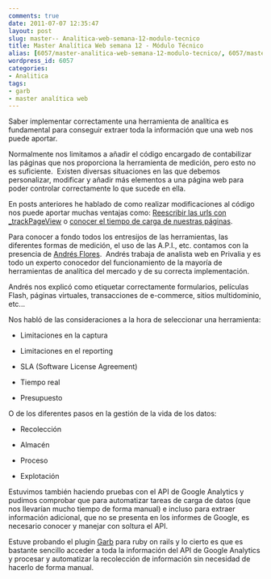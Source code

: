 ```yaml
---
comments: true
date: 2011-07-07 12:35:47
layout: post
slug: master-- Analitica-web-semana-12-modulo-tecnico
title: Master Analítica Web semana 12 - Módulo Técnico
alias: [6057/master-analitica-web-semana-12-modulo-tecnico/, 6057/master-analitica-web-semana-12-modulo-tecnico]
wordpress_id: 6057
categories:
- Analitica
tags:
- garb
- master analítica web
---
```


Saber implementar correctamente una herramienta de analítica es fundamental para conseguir extraer toda la información que una web nos puede aportar.

Normalmente nos limitamos a añadir el código encargado de contabilizar las páginas que nos proporciona la herramienta de medición, pero esto no es suficiente.  Existen diversas situaciones en las que debemos personalizar, modificar y añadir más elementos a una página web para poder controlar correctamente lo que sucede en ella.

En posts anteriores he hablado de como realizar modificaciones al código nos puede aportar muchas ventajas como: [Reescribir las urls con _trackPageView](http://www.alvareznavarro.es/reescribe-tus-urls-en-google-analytics-con-tr) o [conocer el tiempo de carga de nuestras páginas](http://www.alvareznavarro.es/medir-el-tiempo-de-carga-de-tu-pagina-con-goo).

Para conocer a fondo todos los entresijos de las herramientas, las diferentes formas de medición, el uso de las A.P.I., etc. contamos con la presencia de [Andrés Flores](http://kschool.com/analitica-web/profesores/andres-flores/).  Andrés trabaja de analista web en Privalia y es todo un experto conocedor del funcionamiento de la mayoría de herramientas de analítica del mercado y de su correcta implementación.

Andrés nos explicó como etiquetar correctamente formularios, películas Flash, páginas virtuales, transacciones de e-commerce, sitios multidominio, etc...

Nos habló de las consideraciones a la hora de seleccionar una herramienta:



	
  * Limitaciones en la captura

	
  * Limitaciones en el reporting

	
  * SLA (Software License Agreement)

	
  * Tiempo real

	
  * Presupuesto


O de los diferentes pasos en la gestión de la vida de los datos:

	
  * Recolección

	
  * Almacén

	
  * Proceso

	
  * Explotación


Estuvimos también haciendo pruebas con el API de Google Analytics y pudimos comprobar que para automatizar tareas de carga de datos (que nos llevarían mucho tiempo de forma manual) e incluso para extraer información adicional, que no se presenta en los informes de Google, es necesario conocer y manejar con soltura el API.

Estuve probando el plugin [Garb](https://github.com/vigetlabs/garb) para ruby on rails y lo cierto es que es bastante sencillo acceder a toda la información del API de Google Analytics y procesar y automatizar la recolección de información sin necesidad de hacerlo de forma manual.
